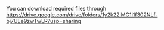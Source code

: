 You can download required files through https://drive.google.com/drive/folders/1y2k22iMG1i1f302NLf-bj7UEe9zwTwLR?usp=sharing
